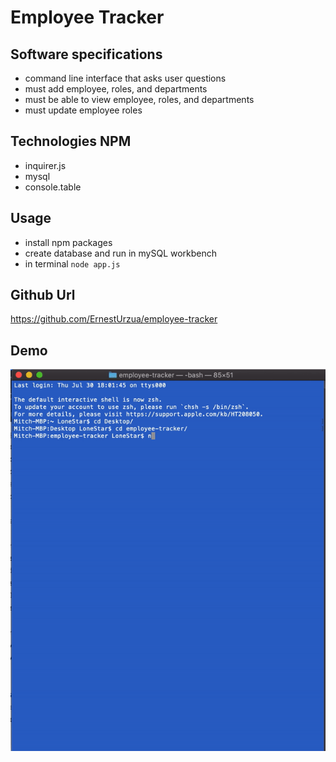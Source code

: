 # Employee Tracker
## Software specifications
- command line interface that asks user questions
- must add employee, roles, and departments
- must be able to view employee, roles, and departments
- must update employee roles

## Technologies NPM
- inquirer.js
- mysql
- console.table

## Usage
- install npm packages
- create database and run in mySQL workbench
- in terminal `node app.js`

## Github Url
https://github.com/ErnestUrzua/employee-tracker

## Demo
![employee tracker demo](/Assets/employee-tracker.gif)